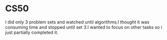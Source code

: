 # CS50
I did only 3 problem sets and watched until algorithms.I thought it was consuming time and stopped until set 3.I wanted to focus on other tasks so i just partially completed it.
